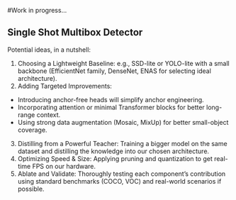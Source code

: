 #Work in progress...

## Single Shot Multibox Detector

Potential ideas, in a nutshell:
1. Choosing a Lightweight Baseline: e.g., SSD-lite or YOLO-lite with a small backbone (EfficientNet family, DenseNet, ENAS for selecting ideal architecture).
2. Adding Targeted Improvements:
  - Introducing anchor-free heads will simplify anchor engineering.
  - Incorporating attention or minimal Transformer blocks for better long-range context.
  - Using strong data augmentation (Mosaic, MixUp) for better small-object coverage.
3. Distilling from a Powerful Teacher: Training a bigger model on the same dataset and distilling the knowledge into our chosen architecture.
4. Optimizing Speed & Size: Applying pruning and quantization to get real-time FPS on our hardware.
5. Ablate and Validate: Thoroughly testing each component’s contribution using standard benchmarks (COCO, VOC) and real-world scenarios if possible.

